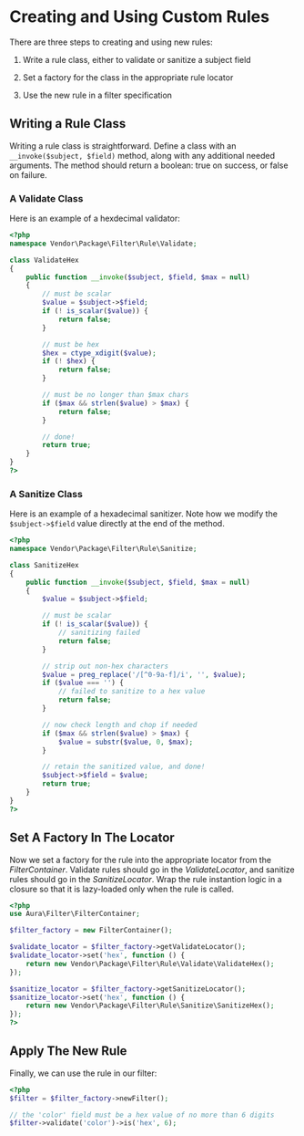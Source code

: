 # Creating and Using Custom Rules

There are three steps to creating and using new rules:

1. Write a rule class, either to validate or sanitize a subject field

2. Set a factory for the class in the appropriate rule locator

3. Use the new rule in a filter specification

## Writing a Rule Class

Writing a rule class is straightforward.  Define a class with an
`__invoke($subject, $field)` method, along with any additional needed arguments.
The method should return a boolean: true on success, or false on failure.

### A Validate Class

Here is an example of a hexdecimal validator:

```php
<?php
namespace Vendor\Package\Filter\Rule\Validate;

class ValidateHex
{
    public function __invoke($subject, $field, $max = null)
    {
        // must be scalar
        $value = $subject->$field;
        if (! is_scalar($value)) {
            return false;
        }

        // must be hex
        $hex = ctype_xdigit($value);
        if (! $hex) {
            return false;
        }

        // must be no longer than $max chars
        if ($max && strlen($value) > $max) {
            return false;
        }

        // done!
        return true;
    }
}
?>
```

### A Sanitize Class

Here is an example of a hexadecimal sanitizer. Note how we modify the
`$subject->$field` value directly at the end of the method.

```php
<?php
namespace Vendor\Package\Filter\Rule\Sanitize;

class SanitizeHex
{
    public function __invoke($subject, $field, $max = null)
    {
        $value = $subject->$field;

        // must be scalar
        if (! is_scalar($value)) {
            // sanitizing failed
            return false;
        }

        // strip out non-hex characters
        $value = preg_replace('/[^0-9a-f]/i', '', $value);
        if ($value === '') {
            // failed to sanitize to a hex value
            return false;
        }

        // now check length and chop if needed
        if ($max && strlen($value) > $max) {
            $value = substr($value, 0, $max);
        }

        // retain the sanitized value, and done!
        $subject->$field = $value;
        return true;
    }
}
?>
```

## Set A Factory In The Locator

Now we set a factory for the rule into the appropriate locator from the
_FilterContainer_. Validate rules should go in the _ValidateLocator_, and
sanitize rules should go in the _SanitizeLocator_. Wrap the rule instantion
logic in a closure so that it is lazy-loaded only when the rule is called.

```php
<?php
use Aura\Filter\FilterContainer;

$filter_factory = new FilterContainer();

$validate_locator = $filter_factory->getValidateLocator();
$validate_locator->set('hex', function () {
    return new Vendor\Package\Filter\Rule\Validate\ValidateHex();
});

$sanitize_locator = $filter_factory->getSanitizeLocator();
$sanitize_locator->set('hex', function () {
    return new Vendor\Package\Filter\Rule\Sanitize\SanitizeHex();
});
?>
```

## Apply The New Rule

Finally, we can use the rule in our filter:

```php
<?php
$filter = $filter_factory->newFilter();

// the 'color' field must be a hex value of no more than 6 digits
$filter->validate('color')->is('hex', 6);
```
